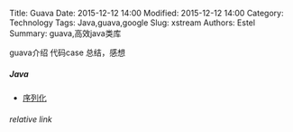 Title: Guava
Date: 2015-12-12 14:00
Modified: 2015-12-12 14:00
Category: Technology
Tags: Java,guava,google 
Slug: xstream
Authors: Estel
Summary: guava,高效java类库

guava介绍
代码case
总结，感想

##### Java
- [序列化](https://libereco-kv.oss-cn-hangzhou.aliyuncs.com/libereco-kv2015-08-20-17-00-00-0001)


###### relative link
